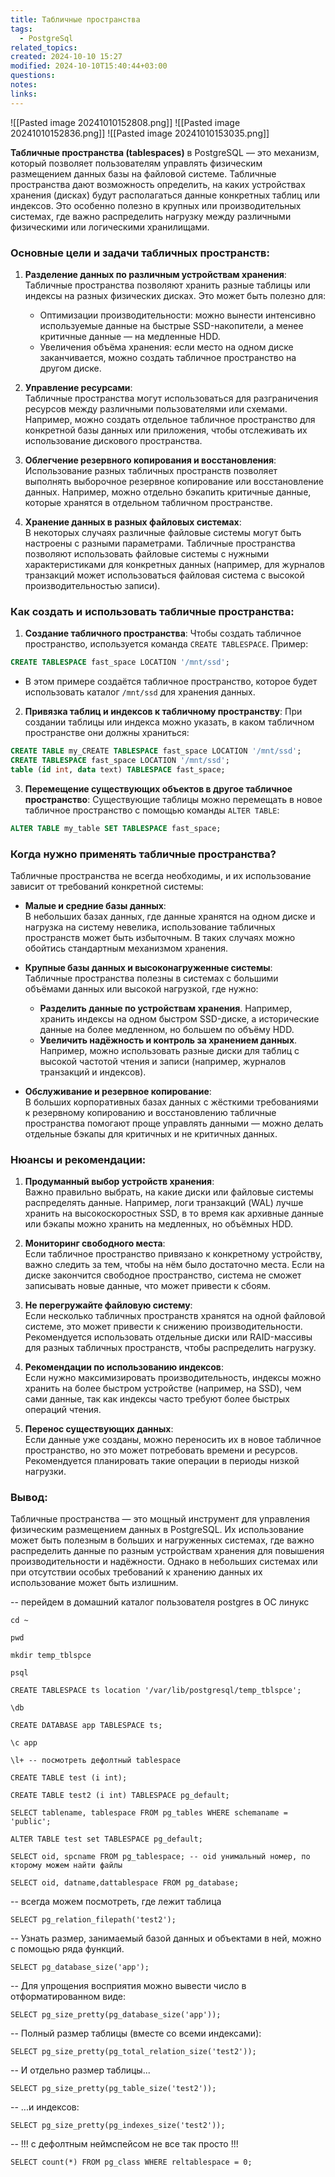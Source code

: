 ```yaml
---
title: Табличные пространства
tags:
  - PostgreSql
related_topics: 
created: 2024-10-10 15:27
modified: 2024-10-10T15:40:44+03:00
questions: 
notes: 
links: 
---
```


![[Pasted image 20241010152808.png]]
![[Pasted image 20241010152836.png]]
![[Pasted image 20241010153035.png]]


**Табличные пространства (tablespaces)** в PostgreSQL — это механизм, который позволяет пользователям управлять физическим размещением данных базы на файловой системе. Табличные пространства дают возможность определить, на каких устройствах хранения (дисках) будут располагаться данные конкретных таблиц или индексов. Это особенно полезно в крупных или производительных системах, где важно распределить нагрузку между различными физическими или логическими хранилищами.

### Основные цели и задачи табличных пространств:

1. **Разделение данных по различным устройствам хранения**:  
    Табличные пространства позволяют хранить разные таблицы или индексы на разных физических дисках. Это может быть полезно для:
    
    - Оптимизации производительности: можно вынести интенсивно используемые данные на быстрые SSD-накопители, а менее критичные данные — на медленные HDD.
    - Увеличения объёма хранения: если место на одном диске заканчивается, можно создать табличное пространство на другом диске.
2. **Управление ресурсами**:  
    Табличные пространства могут использоваться для разграничения ресурсов между различными пользователями или схемами. Например, можно создать отдельное табличное пространство для конкретной базы данных или приложения, чтобы отслеживать их использование дискового пространства.
    
3. **Облегчение резервного копирования и восстановления**:  
    Использование разных табличных пространств позволяет выполнять выборочное резервное копирование или восстановление данных. Например, можно отдельно бэкапить критичные данные, которые хранятся в отдельном табличном пространстве.
    
4. **Хранение данных в разных файловых системах**:  
    В некоторых случаях различные файловые системы могут быть настроены с разными параметрами. Табличные пространства позволяют использовать файловые системы с нужными характеристиками для конкретных данных (например, для журналов транзакций может использоваться файловая система с высокой производительностью записи).
    

### Как создать и использовать табличные пространства:

1. **Создание табличного пространства**: Чтобы создать табличное пространство, используется команда `CREATE TABLESPACE`. Пример:
```sql
CREATE TABLESPACE fast_space LOCATION '/mnt/ssd';

```
- В этом примере создаётся табличное пространство, которое будет использовать каталог `/mnt/ssd` для хранения данных.
    
2. **Привязка таблиц и индексов к табличному пространству**: При создании таблицы или индекса можно указать, в каком табличном пространстве они должны храниться:

```sql
CREATE TABLE my_CREATE TABLESPACE fast_space LOCATION '/mnt/ssd';
CREATE TABLESPACE fast_space LOCATION '/mnt/ssd';
table (id int, data text) TABLESPACE fast_space;
```
3. **Перемещение существующих объектов в другое табличное пространство**: Существующие таблицы можно перемещать в новое табличное пространство с помощью команды `ALTER TABLE`:
```sql
ALTER TABLE my_table SET TABLESPACE fast_space;
```
### Когда нужно применять табличные пространства?

Табличные пространства не всегда необходимы, и их использование зависит от требований конкретной системы:

- **Малые и средние базы данных**:  
    В небольших базах данных, где данные хранятся на одном диске и нагрузка на систему невелика, использование табличных пространств может быть избыточным. В таких случаях можно обойтись стандартным механизмом хранения.
    
- **Крупные базы данных и высоконагруженные системы**:  
    Табличные пространства полезны в системах с большими объёмами данных или высокой нагрузкой, где нужно:
    
    - **Разделить данные по устройствам хранения**. Например, хранить индексы на одном быстром SSD-диске, а исторические данные на более медленном, но большем по объёму HDD.
    - **Увеличить надёжность и контроль за хранением данных**. Например, можно использовать разные диски для таблиц с высокой частотой чтения и записи (например, журналов транзакций и индексов).
- **Обслуживание и резервное копирование**:  
    В больших корпоративных базах данных с жёсткими требованиями к резервному копированию и восстановлению табличные пространства помогают проще управлять данными — можно делать отдельные бэкапы для критичных и не критичных данных.
    

### Нюансы и рекомендации:

1. **Продуманный выбор устройств хранения**:  
    Важно правильно выбрать, на какие диски или файловые системы распределять данные. Например, логи транзакций (WAL) лучше хранить на высокоскоростных SSD, в то время как архивные данные или бэкапы можно хранить на медленных, но объёмных HDD.
    
2. **Мониторинг свободного места**:  
    Если табличное пространство привязано к конкретному устройству, важно следить за тем, чтобы на нём было достаточно места. Если на диске закончится свободное пространство, система не сможет записывать новые данные, что может привести к сбоям.
    
3. **Не перегружайте файловую систему**:  
    Если несколько табличных пространств хранятся на одной файловой системе, это может привести к снижению производительности. Рекомендуется использовать отдельные диски или RAID-массивы для разных табличных пространств, чтобы распределить нагрузку.
    
4. **Рекомендации по использованию индексов**:  
    Если нужно максимизировать производительность, индексы можно хранить на более быстром устройстве (например, на SSD), чем сами данные, так как индексы часто требуют более быстрых операций чтения.
    
5. **Перенос существующих данных**:  
    Если данные уже созданы, можно переносить их в новое табличное пространство, но это может потребовать времени и ресурсов. Рекомендуется планировать такие операции в периоды низкой нагрузки.
    

### Вывод:

Табличные пространства — это мощный инструмент для управления физическим размещением данных в PostgreSQL. Их использование может быть полезным в больших и нагруженных системах, где важно распределить данные по разным устройствам хранения для повышения производительности и надёжности. Однако в небольших системах или при отсутствии особых требований к хранению данных их использование может быть излишним.

-- перейдем в домашний каталог пользователя postgres в ОС линукс

```
cd ~

pwd

mkdir temp_tblspce
```

```
psql
```

```
CREATE TABLESPACE ts location '/var/lib/postgresql/temp_tblspce';

\db

CREATE DATABASE app TABLESPACE ts;

\c app

\l+ -- посмотреть дефолтный tablespace

CREATE TABLE test (i int);

CREATE TABLE test2 (i int) TABLESPACE pg_default;

SELECT tablename, tablespace FROM pg_tables WHERE schemaname = 'public';

ALTER TABLE test set TABLESPACE pg_default;

SELECT oid, spcname FROM pg_tablespace; -- oid унимальный номер, по кторому можем найти файлы

SELECT oid, datname,dattablespace FROM pg_database;
```

-- всегда можем посмотреть, где лежит таблица

```
SELECT pg_relation_filepath('test2');
```

-- Узнать размер, занимаемый базой данных и объектами в ней, можно с помощью ряда функций.

```
SELECT pg_database_size('app');
```

-- Для упрощения восприятия можно вывести число в отформатированном виде:

```
SELECT pg_size_pretty(pg_database_size('app'));
```

-- Полный размер таблицы (вместе со всеми индексами):

```
SELECT pg_size_pretty(pg_total_relation_size('test2'));
```

-- И отдельно размер таблицы...

```
SELECT pg_size_pretty(pg_table_size('test2'));
```

-- ...и индексов:

```
SELECT pg_size_pretty(pg_indexes_size('test2'));
```

-- !!! с дефолтным неймспейсом не все так просто !!!

```
SELECT count(*) FROM pg_class WHERE reltablespace = 0;
```